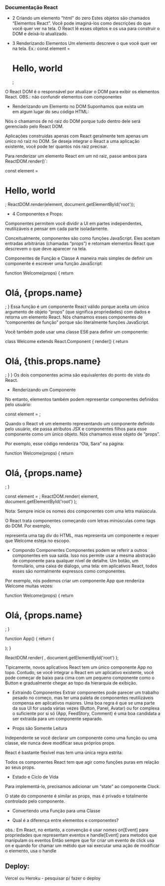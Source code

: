 ### Documentação React

* 2 Criando um elemento "html" do zero
Estes objetos são chamados “Elementos React”. Você pode imaginá-los como descrições do que você quer ver na tela. O React lê esses objetos e os usa para construir o DOM e deixá-lo atualizado.


<!--
const element = (
  <h1 className="greeting">
    Hello, world!
  </h1>
);

ou 

const element = React.createElement(
  'h1',
  {className: 'greeting'},
  'Hello, world!'
);
-->

* 3 Renderizando Elementos
Um elemento descreve o que você quer ver na tela. 
Ex.:
const element = <h1>Hello, world</h1>;

O React DOM é o responsável por atualizar o DOM para exibir os elementos React.
OBS.: não confundir elementos com componentes


- Renderizando um Elemento no DOM
Suponhamos que exista um <div> em algum lugar do seu código HTML:

<div id="root"></div>
Nós o chamamos de nó raiz do DOM porque tudo dentro dele será gerenciado pelo React DOM.

Aplicações construídas apenas com React geralmente tem apenas um único nó raiz no DOM. Se deseja integrar o React a uma aplicação existente, você pode ter quantos nós raiz precisar.

Para renderizar um elemento React em um nó raiz, passe ambos para ReactDOM.render()`:

const element = <h1>Hello, world</h1>;
ReactDOM.render(element, document.getElementById('root'));

* 4 Componentes e Props:

Componentes permitem você dividir a UI em partes independentes, reutilizáveis e pensar em cada parte isoladamente.

Conceitualmente, componentes são como funções JavaScript. Eles aceitam entradas arbitrárias (chamadas “props”) e retornam elementos React que descrevem o que deve aparecer na tela.

Componentes de Função e Classe
A maneira mais simples de definir um componente é escrever uma função JavaScript:

function Welcome(props) {
  return <h1>Olá, {props.name}</h1>;
}
Essa função é um componente React válido porque aceita um único argumento de objeto “props” (que significa propriedades) com dados e retorna um elemento React. Nós chamamos esses componentes de “componentes de função” porque são literalmente funções JavaScript.

Você também pode usar uma classe ES6 para definir um componente:

class Welcome extends React.Component {
  render() {
    return <h1>Olá, {this.props.name}</h1>;
  }
}
Os dois componentes acima são equivalentes do ponto de vista do React.

- Renderizando um Componente

No entanto, elementos também podem representar componentes definidos pelo usuário:

const element = <Welcome name="Sara" />;

Quando o React vê um elemento representando um componente definido pelo usuário, ele passa atributos JSX e componentes filhos para esse componente como um único objeto. Nós chamamos esse objeto de “props”.

Por exemplo, esse código renderiza “Olá, Sara” na página:

function Welcome(props) {
  return <h1>Olá, {props.name}</h1>;
}

const element = <Welcome name="Sara" />;
ReactDOM.render(
  element,
  document.getElementById('root')
);

Nota: Sempre inicie os nomes dos componentes com uma letra maiúscula.

O React trata componentes começando com letras minúsculas como tags do DOM. Por exemplo, <div /> representa uma tag div do HTML, mas <Welcome /> representa um componente e requer que Welcome esteja no escopo.



- Compondo Componentes
Componentes podem se referir a outros componentes em sua saída. Isso nos permite usar a mesma abstração de componente para qualquer nível de detalhe. Um botão, um formulário, uma caixa de diálogo, uma tela: em aplicativos React, todos esses são normalmente expressos como componentes.

Por exemplo, nós podemos criar um componente App que renderiza Welcome muitas vezes:

function Welcome(props) {
  return <h1>Olá, {props.name}</h1>;
}

function App() {
  return (
    <div>
      <Welcome name="Sara" />
      <Welcome name="Cahal" />
      <Welcome name="Edite" />
    </div>
  );
}

ReactDOM.render(
  <App />,
  document.getElementById('root')
);

Tipicamente, novos aplicativos React tem um único componente App no topo. Contudo, se você integrar o React em um aplicativo existente, você pode começar de baixo para cima com um pequeno componente como o Button e gradualmente chegar ao topo da hierarquia de exibição.

- Extraindo Componentes
Extrair componentes pode parecer um trabalho pesado no começo, mas ter uma paleta de componentes reutilizáveis compensa em aplicativos maiores. Uma boa regra é que se uma parte da sua UI for usada várias vezes (Button, Panel, Avatar) ou for complexa o suficiente por si só (App, FeedStory, Comment) é uma boa candidata a ser extraída para um componente separado.

* Props são Somente Leitura

Independente se você declarar um componente como uma função ou uma classe, ele nunca deve modificar seus próprios props.

React é bastante flexível mas tem uma única regra estrita:

Todos os componentes React tem que agir como funções puras em relação ao seus props.


* Estado e Ciclo de Vida

Para implementá-lo, precisamos adicionar um “state” ao componente Clock.

O state do componente é similar as props, mas é privado e totalmente controlado pelo componente.


* Convertendo uma Função para uma Classe

* Qual é a diferença entre elementos e componentes?


obs.: Em React, no entanto, a convenção é usar nomes on[Event] para propriedades que representam eventos e handle[Event] para metodos que manipulam os eventos
 Então sempre que for criar um evento de click usa on e quando for chamar um métido que vai executar uma ação de modificar o elemento, usa o handle

  ## Deploy:

Vercel ou Heroku - pesquisar p/ fazer o deploy
